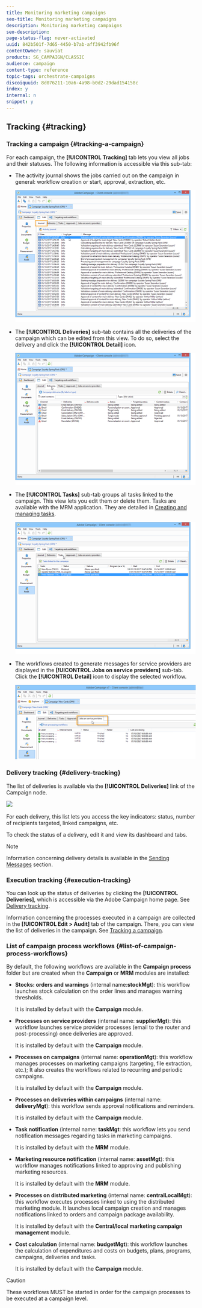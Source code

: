 ```yaml
---
title: Monitoring marketing campaigns
seo-title: Monitoring marketing campaigns
description: Monitoring marketing campaigns
seo-description: 
page-status-flag: never-activated
uuid: 842b501f-7d65-4450-b7ab-aff3942fb96f
contentOwner: sauviat
products: SG_CAMPAIGN/CLASSIC
audience: campaign
content-type: reference
topic-tags: orchestrate-campaigns
discoiquuid: 8d076211-10a6-4a98-b0d2-29dad154158c
index: y
internal: n
snippet: y
---
```


## Tracking {#tracking}

### Tracking a campaign {#tracking-a-campaign}

For each campaign, the **[!UICONTROL Tracking]** tab lets you view all jobs and their statuses. The following information is accessible via this sub-tab:

* The activity journal shows the jobs carried out on the campaign in general: workflow creation or start, approval, extraction, etc.

  ![](assets/s_ncs_user_op_edit_exe_tab_a.png)

* The **[!UICONTROL Deliveries]** sub-tab contains all the deliveries of the campaign which can be edited from this view. To do so, select the delivery and click the **[!UICONTROL Detail]** icon.

  ![](assets/s_ncs_user_op_edit_exe_tab_b.png)

* The **[!UICONTROL Tasks]** sub-tab groups all tasks linked to the campaign. This view lets you edit them or delete them. Tasks are available with the MRM application. They are detailed in [Creating and managing tasks](../../campaign/using/creating-and-managing-tasks.md).

  ![](assets/s_ncs_user_op_edit_exe_tab_e.png)

* The workflows created to generate messages for service providers are displayed in the **[!UICONTROL Jobs on service providers]** sub-tab. Click the **[!UICONTROL Detail]** icon to display the selected workflow. 

  ![](assets/s_ncs_user_op_edit_exe_tab_d.png)

### Delivery tracking {#delivery-tracking}

The list of deliveries is available via the **[!UICONTROL Deliveries]** link of the Campaign node.

![](assets/s_ncs_user_op_del_state_from_homepage.png)

For each delivery, this list lets you access the key indicators: status, number of recipients targeted, linked campaigns, etc.

To check the status of a delivery, edit it and view its dashboard and tabs.

>[!NOTE]
>
>Information concerning delivery details is available in the [Sending Messages](../../delivery/using/about-message-tracking.md) section.

### Execution tracking {#execution-tracking}

You can look up the status of deliveries by clicking the **[!UICONTROL Deliveries]**, which is accessible via the Adobe Campaign home page. See [Delivery tracking](../../campaign/using/marketing-campaign-monitoring.md#delivery-tracking).

Information concerning the processes executed in a campaign are collected in the **[!UICONTROL Edit > Audit]** tab of the campaign. There, you can view the list of deliveries in the campaign. See [Tracking a campaign](../../campaign/using/marketing-campaign-monitoring.md#tracking-a-campaign).

### List of campaign process workflows {#list-of-campaign-process-workflows}

By default, the following workflows are available in the **Campaign process** folder but are created when the **Campaign** or **MRM** modules are installed:

* **Stocks: orders and warnings** (internal name:**stockMgt**): this workflow launches stock calculation on the order lines and manages warning thresholds.

  It is installed by default with the **Campaign** module.

* **Processes on service providers** (internal name: **supplierMgt**): this workflow launches service provider processes (email to the router and post-processing) once deliveries are approved.

  It is installed by default with the **Campaign** module.

* **Processes on campaigns** (internal name: **operationMgt**): this workflow manages processes on marketing campaigns (targeting, file extraction, etc.); It also creates the workflows related to recurring and periodic campaigns.

  It is installed by default with the **Campaign** module.

* **Processes on deliveries within campaigns** (internal name: **deliveryMgt**): this workflow sends approval notifications and reminders.

  It is installed by default with the **Campaign** module.

* **Task notification** (internal name: **taskMgt**: this workflow lets you send notification messages regarding tasks in marketing campaigns.

  It is installed by default with the **MRM** module.

* **Marketing resource notification** (internal name: **assetMgt**): this workflow manages notifications linked to approving and publishing marketing resources.

  It is installed by default with the **MRM** module.

* **Processes on distributed marketing** (internal name: **centralLocalMgt**): this workflow executes processes linked to using the distributed marketing module. It launches local campaign creation and manages notifications linked to orders and campaign package availability.

  It is installed by default with the **Central/local marketing campaign management** module.

* **Cost calculation** (internal name: **budgetMgt**): this workflow launches the calculation of expenditures and costs on budgets, plans, programs, campaigns, deliveries and tasks.

  It is installed by default with the **Campaign** module.

>[!CAUTION]
>
>These workflows MUST be started in order for the campaign processes to be executed at a campaign level.
